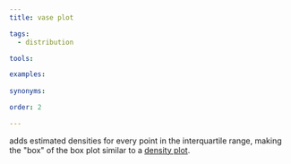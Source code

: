 ```yaml
---
title: vase plot

tags:
  - distribution

tools:

examples:
    
synonyms:

order: 2

---
```


adds estimated densities for every point in the interquartile range, making the "box" of the box plot similar to a [density plot](/density-plot). 

<!--more--> 
